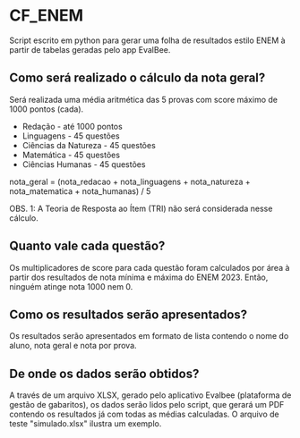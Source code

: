 # CF_ENEM

Script escrito em python para gerar uma folha de resultados estilo ENEM à partir de tabelas geradas pelo app EvalBee.

## Como será realizado o cálculo da nota geral?

Será realizada uma média aritmética das 5 provas com score máximo de 1000 pontos (cada).

- Redação - até 1000 pontos
- Linguagens - 45 questões
- Ciências da Natureza - 45 questões
- Matemática - 45 questões
- Ciências Humanas - 45 questões

nota_geral = (nota_redacao + nota_linguagens + nota_natureza + nota_matematica + nota_humanas) / 5

OBS. 1: A Teoria de Resposta ao Ítem (TRI) não será considerada nesse cálculo.

## Quanto vale cada questão?

Os multiplicadores de score para cada questão foram calculados por área à partir dos resultados de nota mínima e máxima do ENEM 2023. Então, ninguém atinge nota 1000 nem 0.

## Como os resultados serão apresentados?

Os resultados serão apresentados em formato de lista contendo o nome do aluno, nota geral e nota por prova.

## De onde os dados serão obtidos?

A través de um arquivo XLSX, gerado pelo aplicativo Evalbee (plataforma de gestão de gabaritos), os dados serão lidos pelo script, que gerará um PDF contendo os resultados já com todas as médias calculadas. O arquivo de teste "simulado.xlsx" ilustra um exemplo.
